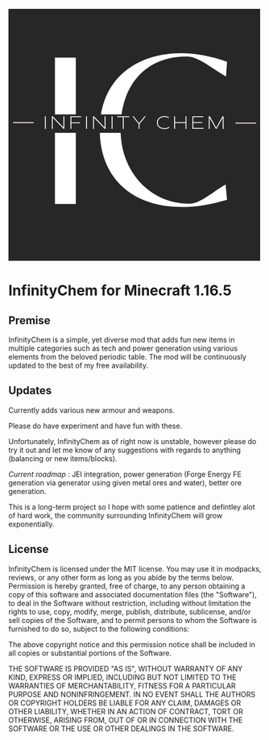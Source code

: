 ![](/imgasset/INFINITYCHEM.png)



# InfinityChem for Minecraft 1.16.5

## Premise
InfinityChem is a simple, yet diverse mod that adds fun new items in multiple categories such as tech and power generation using various elements from the beloved periodic table.
The mod will be continuously updated to the best of my free availability.

## Updates
Currently adds various new armour and weapons.

Please do have experiment and have fun with these.

Unfortunately, InfinityChem as of right now is unstable, however please do try it out and let me know of any suggestions with regards to anything (balancing or new items/blocks).

 *Current roadmap* : JEI integration, power generation (Forge Energy FE generation via generator using given metal ores and water), better ore generation.

This is a long-term project so I hope with some patience and defintley alot of hard work, the community surrounding InfinityChem will grow exponentially.

## License
InfinityChem is licensed under the MIT license. You may use it in modpacks, reviews, or any other form as long as you abide by the terms below. Permission is hereby granted, free of charge, to any person obtaining a copy of this software and associated documentation files (the "Software"), to deal in the Software without restriction, including without limitation the rights to use, copy, modify, merge, publish, distribute, sublicense, and/or sell copies of the Software, and to permit persons to whom the Software is furnished to do so, subject to the following conditions:

The above copyright notice and this permission notice shall be included in all copies or substantial portions of the Software.

THE SOFTWARE IS PROVIDED "AS IS", WITHOUT WARRANTY OF ANY KIND, EXPRESS OR IMPLIED, INCLUDING BUT NOT LIMITED TO THE WARRANTIES OF MERCHANTABILITY, FITNESS FOR A PARTICULAR PURPOSE AND NONINFRINGEMENT. IN NO EVENT SHALL THE AUTHORS OR COPYRIGHT HOLDERS BE LIABLE FOR ANY CLAIM, DAMAGES OR OTHER LIABILITY, WHETHER IN AN ACTION OF CONTRACT, TORT OR OTHERWISE, ARISING FROM, OUT OF OR IN CONNECTION WITH THE SOFTWARE OR THE USE OR OTHER DEALINGS IN THE SOFTWARE.


